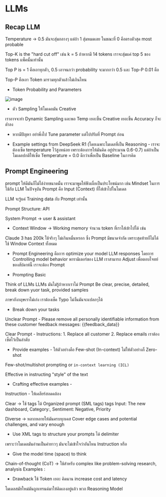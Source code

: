 # LLMs

## Recap LLM

Temperature -> 0.5 มันจะสุ่มกลางๆ แต่ถ้า 1 สุ่มหมดเลย ในขณะที่ 0 คือตรงตัวสุด most probable

Top-K is the "hard cut off" เช่น k = 5 ถ้าหากมี 14 tokens เราจะสุ่มแค่ top 5 ของ tokens แพ็คนั้นเท่านั้น

Top P is = 1 คือเอาทุกตัว, 0.5 เอาจนกว่า probability จะมากกว่า 0.5 และ Top-P 0.01 คือ

Top-P คือเอา Token มารวมทุกตัวแล้วไม่เกินไหน

* Token Probability and Parameters

![image](https://github.com/user-attachments/assets/ee4303c7-0561-40ea-b927-2f3d058cc4c3)

* ตัว Sampling ให้โมเดลมัน Creative

เราอาจจะทำ Dynamic Sampling และพอ Temp เยอะขึ้น Creative เยอะขึ้น Accuracy ก็จะต่ำลง

* หากมีปัญหา อย่าพึ่งไป Tune parameter แต่ไปปรับที่ Prompt ก่อน

* Example settings from DeepSeek R1 (โดยเฉพาะโมเดลที่เป็น Reasoning - เราจะต้องเซ็ต temperature ไว้สูงหน่อย เพราะต้องการให้มันคิด อยู่ประมาณ 0.6-0.7)
แต่ถ้าเป็นโมเดลปกติให้เซ็ต Temperature = 0.0 ดีกว่าเพื่อเป็น Baseline ในการคิด

## Prompt Engineering

prompt ให้ดีมันก็ไม่ได้ง่ายขนาดนั้น เราจะมาพูดให้ฟังเผื่อเป็นประโยชน์มาก เช่น Mindset ในการใช้กับ LLM ในปัจจุบัน
Prompt คือ Input (Context) ที่ใส่เข้าไปในโมเดล

LLM จะรู้แค่ Training data กับ Prompt เท่านั้น

Prompt Structure: API

System Prompt -> user & assistant

* Context Window -> Working memory จำนวน token ที่เราใส่เข้าไปได้ เช่น

Claude 3 has 200k ใช้จริงๆ ไม่เกินหมื่นหรอก ซึ่ง Prompt มีขนาดจำกัด เพราะสุดท้ายก็ไม่ได้ใช้ Window Context ทั้งหมด

* Prompt Engineering คือการ optimize your model LLM responses โดยการ Controlling model behavior พารามิเตอร์ของ LLM เราสามารถ Adjust เพื่อตอบโจทย์ของสัปดาห์นี้
เราจะต้อง Prompt

* Prompting Basic

Think of LLMs LLMs มันไม่รู้ถ้าหากเราไม่ Prompt
Be clear, precise, detailed, break down yuor task, provided samples

ภาษาอังกฤษเราไม่เก่ง เราต้องเช็ค Typo ไม่งั้นมันจะแปลกๆได้

* Break down your tasks

Unclear Prompt - Please remove all personally identifiable information from these customer feedback messages: {{feedback_data}}

Clear Prompt - Instructions: 1. Replace all customer 2. Replace emails เราต้องเซ็ตไว้เป็นลำดับ

* Provide examples - ให้ตัวอย่างคือ Few-shot (In-context) ไม่ให้ตัวอย่างก็ Zero-shot

Few-shot/multishot prompting or `in-context learning (ICL)`

Effective in instructing "style" of the text

* Crafting effective examples -

Instruction - ให้เคลียร์สอดคล้อง

Clear -> ใช้ tags ได้ Organized prompt (SML tags) <example> tags Input: The new dashboard, Category:, Sentiment: Negative, Priority 

Diverse -> หลากหลายให้มันครบทุกเคส Cover edge cases and potential challenges, and vary enough

* Use XML tags to structure your prompts ได้ delimiter

เพราะว่าโมเดลมันอ่านเป็นคำยาวๆ มันจะไม่เข้าใจว่าอันไหน Instruction หรือ

* Give the model time (space) to think

Chain-of-thought (CoT) -> ใช้สำหรับ complex like problem-solving research, analysis
Examples : 
- Drawback ใช้ Token เยอะ คิดนาน increase cost and latency

โมเดลสมัยใหม่มันถูกเทรนด์มาให้คิดเองอยู่แล้ว พวก Reasoning Model




